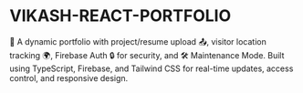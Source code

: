 # VIKASH-REACT-PORTFOLIO
🚀 A dynamic portfolio with project/resume upload 📤, visitor location tracking 🌍, Firebase Auth 🔒 for security, and 🛠️ Maintenance Mode. Built using TypeScript, Firebase, and Tailwind CSS for real-time updates, access control, and responsive design.

